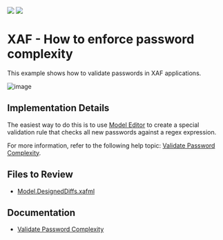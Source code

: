 <!-- default badges list -->
[![](https://img.shields.io/badge/Open_in_DevExpress_Support_Center-FF7200?style=flat-square&logo=DevExpress&logoColor=white)](https://supportcenter.devexpress.com/ticket/details/E2849)
[![](https://img.shields.io/badge/📖_How_to_use_DevExpress_Examples-e9f6fc?style=flat-square)](https://docs.devexpress.com/GeneralInformation/403183)
<!-- default badges end -->

# XAF - How to enforce password complexity

This example shows how to validate passwords in XAF applications.

![image](https://github.com/DevExpress-Examples/XAF_how-to-enforce-password-complexity-in-xaf-e2849/assets/14300209/522c4ee7-66b1-4579-a7f1-bd012a20237d)

## Implementation Details

The easiest way to do this is to use [Model Editor](https://docs.devexpress.com/eXpressAppFramework/112582/concepts/application-model/model-editor) to create a special validation rule that checks all new passwords against a regex expression. 

For more information, refer to the following help topic: [Validate Password Complexity](https://docs.devexpress.com/eXpressAppFramework/401909/validation/validate-password-complexity).

## Files to Review

* [Model.DesignedDiffs.xafml](CS/EF/PasswordComplEF/PasswordComplEF.Module/Model.DesignedDiffs.xafml) 

## Documentation 

* [Validate Password Complexity](https://docs.devexpress.com/eXpressAppFramework/401909/validation/validate-password-complexity)


